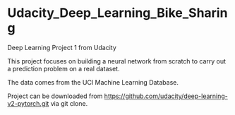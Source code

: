 # Udacity_Deep_Learning_Bike_Sharing
Deep Learning Project 1 from Udacity

This project focuses on building a neural network from scratch to carry out a prediction problem on a real dataset.

The data comes from the UCI Machine Learning Database.

Project can be downloaded from https://github.com/udacity/deep-learning-v2-pytorch.git via git clone.
